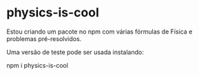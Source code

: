 # physics-is-cool

Estou criando um pacote no npm com várias fórmulas de Física e problemas pré-resolvidos.

Uma versão de teste pode ser usada instalando:

npm i physics-is-cool


